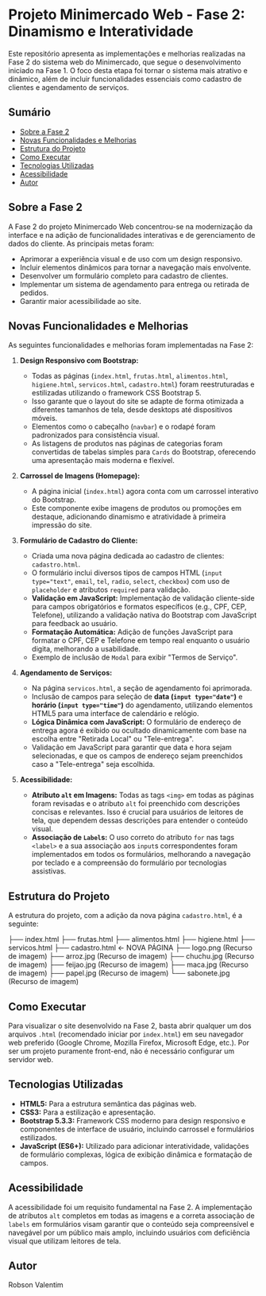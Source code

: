 # Projeto Minimercado Web - Fase 2: Dinamismo e Interatividade

Este repositório apresenta as implementações e melhorias realizadas na Fase 2 do sistema web do Minimercado, que segue o desenvolvimento iniciado na Fase 1. O foco desta etapa foi tornar o sistema mais atrativo e dinâmico, além de incluir funcionalidades essenciais como cadastro de clientes e agendamento de serviços.

## Sumário

* [Sobre a Fase 2](#sobre-a-fase-2)
* [Novas Funcionalidades e Melhorias](#novas-funcionalidades-e-melhorias)
* [Estrutura do Projeto](#estrutura-do-projeto)
* [Como Executar](#como-executar)
* [Tecnologias Utilizadas](#tecnologias-utilizadas)
* [Acessibilidade](#acessibilidade)
* [Autor](#autor)

## Sobre a Fase 2

A Fase 2 do projeto Minimercado Web concentrou-se na modernização da interface e na adição de funcionalidades interativas e de gerenciamento de dados do cliente. As principais metas foram:
* Aprimorar a experiência visual e de uso com um design responsivo.
* Incluir elementos dinâmicos para tornar a navegação mais envolvente.
* Desenvolver um formulário completo para cadastro de clientes.
* Implementar um sistema de agendamento para entrega ou retirada de pedidos.
* Garantir maior acessibilidade ao site.

## Novas Funcionalidades e Melhorias

As seguintes funcionalidades e melhorias foram implementadas na Fase 2:

1.  **Design Responsivo com Bootstrap:**
    * Todas as páginas (`index.html`, `frutas.html`, `alimentos.html`, `higiene.html`, `servicos.html`, `cadastro.html`) foram reestruturadas e estilizadas utilizando o framework CSS Bootstrap 5.
    * Isso garante que o layout do site se adapte de forma otimizada a diferentes tamanhos de tela, desde desktops até dispositivos móveis.
    * Elementos como o cabeçalho (`navbar`) e o rodapé foram padronizados para consistência visual.
    * As listagens de produtos nas páginas de categorias foram convertidas de tabelas simples para `Cards` do Bootstrap, oferecendo uma apresentação mais moderna e flexível.

2.  **Carrossel de Imagens (Homepage):**
    * A página inicial (`index.html`) agora conta com um carrossel interativo do Bootstrap.
    * Este componente exibe imagens de produtos ou promoções em destaque, adicionando dinamismo e atratividade à primeira impressão do site.

3.  **Formulário de Cadastro do Cliente:**
    * Criada uma nova página dedicada ao cadastro de clientes: `cadastro.html`.
    * O formulário inclui diversos tipos de campos HTML (`input type="text"`, `email`, `tel`, `radio`, `select`, `checkbox`) com uso de `placeholder` e atributos `required` para validação.
    * **Validação em JavaScript:** Implementação de validação cliente-side para campos obrigatórios e formatos específicos (e.g., CPF, CEP, Telefone), utilizando a validação nativa do Bootstrap com JavaScript para feedback ao usuário.
    * **Formatação Automática:** Adição de funções JavaScript para formatar o CPF, CEP e Telefone em tempo real enquanto o usuário digita, melhorando a usabilidade.
    * Exemplo de inclusão de `Modal` para exibir "Termos de Serviço".

4.  **Agendamento de Serviços:**
    * Na página `servicos.html`, a seção de agendamento foi aprimorada.
    * Inclusão de campos para seleção de **data (`input type="date"`)** e **horário (`input type="time"`)** do agendamento, utilizando elementos HTML5 para uma interface de calendário e relógio.
    * **Lógica Dinâmica com JavaScript:** O formulário de endereço de entrega agora é exibido ou ocultado dinamicamente com base na escolha entre "Retirada Local" ou "Tele-entrega".
    * Validação em JavaScript para garantir que data e hora sejam selecionadas, e que os campos de endereço sejam preenchidos caso a "Tele-entrega" seja escolhida.

5.  **Acessibilidade:**
    * **Atributo `alt` em Imagens:** Todas as tags `<img>` em todas as páginas foram revisadas e o atributo `alt` foi preenchido com descrições concisas e relevantes. Isso é crucial para usuários de leitores de tela, que dependem dessas descrições para entender o conteúdo visual.
    * **Associação de `Label`s:** O uso correto do atributo `for` nas tags `<label>` e a sua associação aos `input`s correspondentes foram implementados em todos os formulários, melhorando a navegação por teclado e a compreensão do formulário por tecnologias assistivas.

## Estrutura do Projeto

A estrutura do projeto, com a adição da nova página `cadastro.html`, é a seguinte:

├── index.html
├── frutas.html
├── alimentos.html
├── higiene.html
├── servicos.html
├── cadastro.html             <- NOVA PÁGINA
├── logo.png                  (Recurso de imagem)
├── arroz.jpg                 (Recurso de imagem)
├── chuchu.jpg                (Recurso de imagem)
├── feijao.jpg                (Recurso de imagem)
├── maca.jpg                  (Recurso de imagem)
├── papel.jpg                 (Recurso de imagem)
└── sabonete.jpg              (Recurso de imagem)

## Como Executar

Para visualizar o site desenvolvido na Fase 2, basta abrir qualquer um dos arquivos `.html` (recomendado iniciar por `index.html`) em seu navegador web preferido (Google Chrome, Mozilla Firefox, Microsoft Edge, etc.). Por ser um projeto puramente front-end, não é necessário configurar um servidor web.

## Tecnologias Utilizadas

* **HTML5:** Para a estrutura semântica das páginas web.
* **CSS3:** Para a estilização e apresentação.
* **Bootstrap 5.3.3:** Framework CSS moderno para design responsivo e componentes de interface de usuário, incluindo carrossel e formulários estilizados.
* **JavaScript (ES6+):** Utilizado para adicionar interatividade, validações de formulário complexas, lógica de exibição dinâmica e formatação de campos.

## Acessibilidade

A acessibilidade foi um requisito fundamental na Fase 2. A implementação de atributos `alt` completos em todas as imagens e a correta associação de `labels` em formulários visam garantir que o conteúdo seja compreensível e navegável por um público mais amplo, incluindo usuários com deficiência visual que utilizam leitores de tela.

## Autor

Robson Valentim
